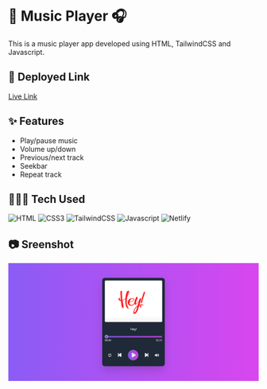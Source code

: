 # 🎼 Music Player 🎧

This is a music player app developed using HTML, TailwindCSS and Javascript.

## 🔗 Deployed Link

[Live Link](https://play-songs.netlify.app/ "Live Link")

## ✨ Features

- Play/pause music
- Volume up/down
- Previous/next track
- Seekbar
- Repeat track

## 👨🏻‍💻 Tech Used

![HTML](https://img.shields.io/badge/HTML5-E34F26?style=for-the-badge&logo=html5&logoColor=white) ![CSS3](https://img.shields.io/badge/css3-%231572B6.svg?style=for-the-badge&logo=css3&logoColor=white) ![TailwindCSS](https://img.shields.io/badge/tailwindcss-%2338B2AC.svg?style=for-the-badge&logo=tailwind-css&logoColor=white) ![Javascript](https://img.shields.io/badge/JavaScript-F7DF1E?style=for-the-badge&logo=javascript&logoColor=black) ![Netlify](https://img.shields.io/badge/Netlify-00C7B7?style=for-the-badge&logo=netlify&logoColor=white)

## 📷 Sreenshot

![Music Player Screenshot](./images/Music%20player.png)
